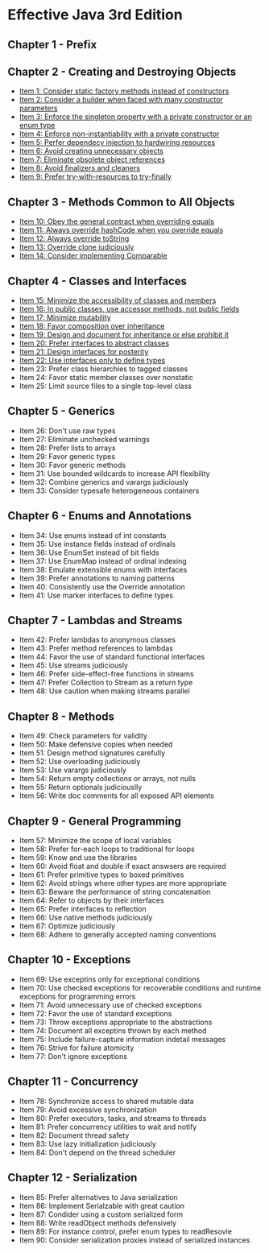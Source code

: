 # Effective Java 3rd Edition
## Chapter 1 - Prefix
## Chapter 2 - Creating and Destroying Objects
* [Item 1: Consider static factory methods instead of constructors](Chapter-2/Item-1-Consider-static-factory-methods-instead-of-constructors.md)
* [Item 2: Consider a builder when faced with many constructor parameters](Chapter-2/Item-2-Consider-a-builder-when-faced-with-many-constructor-parameters.md)
* [Item 3: Enforce the singleton property with a private constructor or an enum type](Chapter-2/Item-3-Enforce-the-singleton-property-with-a-private-constructor-or-enum-type.md)
* [Item 4: Enforce non-instantiability with a private constructor](Chapter-2/Item-4-Enforce-noninstantiability-with-a-private-constructor.md)
* [Item 5: Perfer dependecy injection to hardwiring resources](Chapter-2/Item-5-Prefer-dependency-injection-to-hardwiring-resources.md)
* [Item 6: Avoid creating unnecessary objects](Chapter-2/Item-6-Avoid-creating-unnecessary-objects.md)
* [Item 7: Eliminate obsolete object references](Chapter-2/Item-7-Eliminate-obsolete-object-refrences.md)
* [Item 8: Avoid finalizers and cleaners](Chapter-2/Item-8-Avoid-finalizers-and-cleaners.md)
* [Item 9: Prefer try-with-resources to try-finally](Chapter-2/Item-9-Prefer-try-with-resources-to-try-finally.md)
## Chapter 3 - Methods Common to All Objects
* [Item 10: Obey the general contract when overriding equals](Chapter-3/Item-10-Obey-the-general-contract-when-overriding-equals.md)
* [Item 11: Always override hashCode when you override equals](Chapter-3/Item-11-Always-override-hashCode-when-you-override-equals.md)
* [Item 12: Always override toString](Chapter-3/Item-12-Always-override-toString.md)
* [Item 13: Override clone judiciously](Chapter-3/Item-13-Override-clone-judiciously.md)
* [Item 14: Consider implementing Comparable](Chapter-3/Item-14-Consider-implementing-comparable.md)
## Chapter 4 - Classes and Interfaces
* [Item 15: Minimize the accessibility of classes and members](Chapter-4/Item-15-Minimize-the-accesibility-of-classes-and-members.md)
* [Item 16: In public classes, use accessor methods, not public fields](Chapter-4/Item-16-In-public-classes-use-accessor-methods-not-public-fields.md)
* [Item 17: Minimize mutability](Chapter-4/Item-17-Minimize-mutability.md)
* [Item 18: Favor composition over inheritance](Chapter-4/Item-18-Favor-composition-over-inheritance.md)
* [Item 19: Design and document for inheritance or else prohibit it](Chapter-4/Item-19-Design-and-document-for-inheritance-or-else-prohibit-it.md)
* [Item 20: Prefer interfaces to abstract classes](Chapter-4/Item-20-Prefer-interfaces-to-abstract-classes.md)
* [Item 21: Design interfaces for posterity](Chapter-4/Item-21-Design-interfaces-for-posterity.md)
* [Item 22: Use interfaces only to define types](Chapter-4/Item-22-Use-interfaces-only-to-define-types.md)
* Item 23: Prefer class hierarchies to tagged classes
* Item 24: Favor static member classes over nonstatic
* Item 25: Limit source files to a single top-level class
## Chapter 5 - Generics
* Item 26: Don't use raw types
* Item 27: Eliminate unchecked warnings
* Item 28: Prefer lists to arrays
* Item 29: Favor generic types
* Item 30: Favor generic methods
* Item 31: Use bounded wildcards to increase API flexibility
* Item 32: Combine generics and varargs judiciously
* Item 33: Consider typesafe heterogeneous containers
## Chapter 6 - Enums and Annotations
* Item 34: Use enums instead of int constants
* Item 35: Use instance fields instead of ordinals
* Item 36: Use EnumSet instead of bit fields
* Item 37: Use EnumMap instead of ordinal indexing
* Item 38: Emulate extensible enums with interfaces
* Item 39: Prefer annotations to naming patterns
* Item 40: Consistently use the Override annotation
* Item 41: Use marker interfaces to define types
## Chapter 7 - Lambdas and Streams
* Item 42: Prefer lambdas to anonymous classes
* Item 43: Prefer method references to lambdas
* Item 44: Favor the use of standard functional interfaces
* Item 45: Use streams judiciously
* Item 46: Prefer side-effect-free functions in streams
* Item 47: Prefer Collection to Stream as a return type
* Item 48: Use caution when making streams parallel
## Chapter 8 - Methods
* Item 49: Check parameters for validity
* Item 50: Make defensive copies when needed
* Item 51: Design method signatures carefully
* Item 52: Use overloading judiciously
* Item 53: Use varargs judiciously
* Item 54: Return empty collections or arrays, not nulls
* Item 55: Return optionals judiciouslly
* Item 56: Write doc comments for all exposed API elements
## Chapter 9 - General Programming
* Item 57: Minimize the scope of local variables
* Item 58: Prefer for-each loops to traditional for loops
* Item 59: Know and use the libraries
* Item 60: Avoid float and double if exact answsers are required
* Item 61: Prefer primitive types to boxed primitives
* Item 62: Avoid strings where other types are more appropriate
* Item 63: Beware the performance of string concatenation
* Item 64: Refer to objects by their interfaces
* Item 65: Prefer interfaces to reflection
* Item 66: Use native methods judiciously
* Item 67: Optimize judiciously
* Item 68: Adhere to generally accepted naming conventions
## Chapter 10 - Exceptions
* Item 69: Use exceptins only for exceptional conditions
* Item 70: Use checked exceptions for recoverable conditions and runtime exceptions for programming errors
* Item 71: Avoid unnecessary use of checked exceptions
* Item 72: Favor the use of standard exceptions
* Item 73: Throw exceptions appropriate to the abstractions
* Item 74: Document all exceptins thrown by each method
* Item 75: Include failure-capture information indetail messages
* Item 76: Strive for failure atomicity
* Item 77: Don't ignore exceptions
## Chapter 11 - Concurrency
* Item 78: Synchronize access to shared mutable data
* Item 79: Avoid excessive synchronization
* Item 80: Prefer executors, tasks, and streams to threads
* Item 81: Prefer concurrency utilities to wait and notify
* Item 82: Document thread safety
* Item 83: Use lazy initialization judiciously
* Item 84: Don't depend on the thread scheduler
## Chapter 12 - Serialization
* Item 85: Prefer alternatives to Java serialization
* Item 86: Implement Serialzable with great caution
* Item 87: Condider using a custom serialized form
* Item 88: Write readObject methods defensively
* Item 89: For instance control, prefer enum types to readResovle
* Item 90: Consider serialization proxies instead of serialized instances